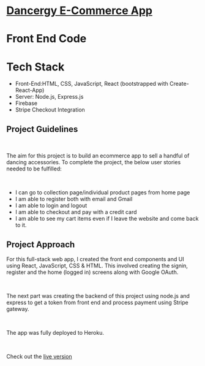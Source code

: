 <h1><a href="https://dancergy.herokuapp.com/">Dancergy E-Commerce App</a></h1>

<h1>Front End Code

<h1>Tech Stack</h1>
<ul>
  <li>Front-End:HTML, CSS, JavaScript, React (bootstrapped with Create-React-App)</li>
  <li>Server: Node.js, Express.js</li>
  <li>Firebase</li>
  <li>Stripe Checkout Integration</li>
</ul>

<h2>Project Guidelines</h2><br>
<p>The aim for this project is to build an ecommerce app to sell a handful of dancing accessories. To complete the project, the below user stories needed to be fulfilled:</p><br>
<ul>
<li>I can go to collection page/individual product pages from home page </li>
<li>I am able to register both with email and Gmail </li>
<li>I am able to login and logout </li>
<li>I am able to checkout and pay with a credit card </li>
<li>I am able to see my cart items even if I leave the website and come back to it. </li>
</ul>

<h2>Project Approach</h2>
<p>For this full-stack web app, I created the front end components and UI using React, JavaScript, CSS & HTML. This involved creating the signin, register and the home (logged in) screens along with Google OAuth.</p><br>

<p>The next part was creating the backend of this project using node.js and express to get a token from front end and process payment using Stripe gateway.</p><br>


<p>The app was fully deployed to Heroku.</p><br>


Check out the <a href="https://dancergy.herokuapp.com/">live version</a>

